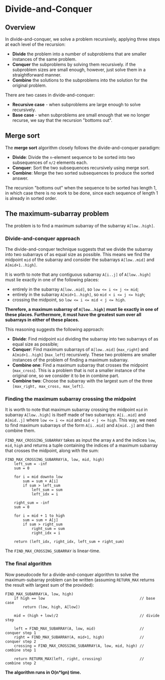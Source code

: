 # Divide-and-Conquer

## Overview

In divide-and-conquer, we solve a problem recursively, applying three steps at each level of the recursion:
* **Divide** the problem into a number of subproblems that are smaller instances of the same problem.
* **Conquer** the subproblems by solving them recursively. if the subproblem sizes are small enough, however, just solve them in a straightforward manner.
* **Combine** the solutions to the subproblems into the solution for the original problem.

There are two cases in divide-and-conquer:
* **Recursive case** - when subproblems are large enough to solve recursively.
* **Base case** - when subproblems are small enough that we no longer recurse, we say that the recursion "bottoms out".

## Merge sort

The **merge sort** algorithm closely follows the divide-and-conquer paradigm:
* **Divide**: Divide the `n`-element sequence to be sorted into two subsequences of `n/2` elements each.
* **Conquer**: Sort the two subsequences recursively using merge sort.
* **Combine**: Merge the two sorted subsequences to produce the sorted answer.

The recursion "bottoms out" when the sequence to be sorted has length 1, in which case there is no work to be done, since each sequence of length 1 is already in sorted order.

## The maximum-subarray problem

The problem is to find a maximum subarray of the subarray `A[low..high]`.

### Divide-and-conquer approach

The divide-and-conquer technique suggests that we divide the subarray into two subarrays of as equal size as possible. This means we find the midpoint `mid` of the subarray and consider the subarrays `A[low..mid]` and `A[mid+1..high]`.

It is worth to note that any contiguous subarray `A[i..j]` of `A[low..high]` must lie exactly in one of the following places:
* entirely in the subarray `A[low..mid]`, so `low <= i <= j <= mid`;
* entirely in the subarray `A[mid+1..high]`, so `mid < i <= j <= high`;
* crossing the midpoint, so `low <= i <= mid < j <= high`.

**Therefore, a maximum subarray of `A[low..high]` must lie exactly in one of these places. Furthermore, it must have the greatest sum over all subarrays in either of these places.**

This reasoning suggests the following approach:
* **Divide**: Find midpoint `mid` dividing the subarray into two subarrays of as equal size as possible;
* **Conquer**: Find maximum subarrays of `A[low..mid]` (`max_right`) and `A[mid+1..high]` (`max_left`) recursively. These two problems are smaller instances of the problem of finding a maximum subarray.
* **Combine one**: Find a maximum subarray that crosses the midpoint (`max_cross`). This is a problem that is not a smaller instance of the original one, so we consider it to be in combine part.
* **Combine two**: Choose the subarray with the largest sum of the three `[max_right, max_cross, max_left]`.

### Finding the maximum subarray crossing the midpoint

It is worth to note that maximum subarray crossing the midpoint `mid` in subarray `A[low..high]` is itself made of two subarrays: `A[i..mid]` and `A[mid..j]` where `low <= i <= mid` and `mid < j <= high`. This way, we need to find maximum subarrays of the form `A[i..mid]` and `A[mid..j]` and then combine them.

`FIND_MAX_CROSSING_SUBARRAY` takes as input the array `A` and the indices `low`, `mid`, `high` and returns a tuple containing the indices of a maximum subarray that crosses the midpoint, along with the sum:

```
FIND_MAX_CROSSING_SUBARRAY(A, low, mid, high)
    left_sum = -inf
    sum = 0

    for i = mid downto low
        sum = sum + A[i]
        if sum > left_sum
            left_sum = sum
            left_idx = i

    right_sum = -inf
    sum = 0

    for i = mid + 1 to high
        sum = sum + A[j]
        if sum > right_sum
            right_sum = sum
            right_idx = i

    return (left_idx, right_idx, left_sum + right_sum)
```

The `FIND_MAX_CROSSING_SUBARRAY` is linear-time.

### The final algorithm

Now pseudocode for a divide-and-conquer algorithm to solve the maximum-subarray problem can be written (assuming `RETURN_MAX` returns the result with largest sum of the provided):

```
FIND_MAX_SUBARRAY(A, low, high)
    if high == low                                           // base case
        return (low, high, A[low])

    mid = (high + low)/2                                     // divide step

    left = FIND_MAX_SUBARRAY(A, low, mid)                    // conquer step 1
    right = FIND_MAX_SUBARRAY(A, mid+1, high)                // conquer step 2
    crossing = FIND_MAX_CROSSING_SUBARRAY(A, low, mid, high) // combine step 1

    return RETURN_MAX(left, right, crossing)                 // combine step 2
```

**The algorithm runs in O(n*lgn) time.**
